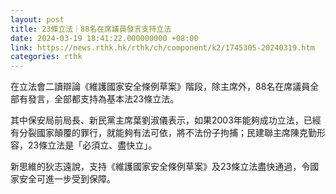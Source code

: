 ```yaml
---
layout: post
title: 23條立法｜88名在席議員發言支持立法
date: 2024-03-19 18:41:22.000000000 +08:00
link: https://news.rthk.hk/rthk/ch/component/k2/1745305-20240319.htm
categories: rthk
---
```


在立法會二讀辯論《維護國家安全條例草案》階段，除主席外，88名在席議員全部有發言，全部都支持為基本法23條立法。

其中保安局前局長、新民黨主席葉劉淑儀表示，如果2003年能夠成功立法，已經有分裂國家顛覆的罪行，就能夠有法可依，將不法份子拘捕；民建聯主席陳克勤形容，23條立法是「必須立、盡快立」。

新思維的狄志遠說，支持《維護國家安全條例草案》及23條立法盡快通過，令國家安全可進一步受到保障。
